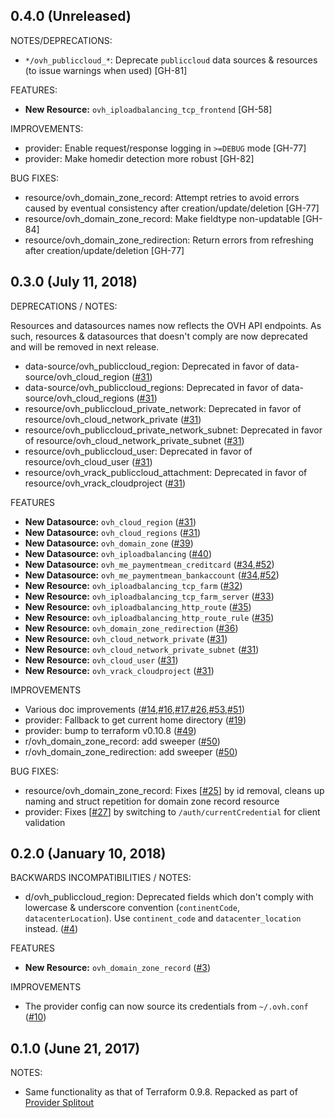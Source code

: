 ## 0.4.0 (Unreleased)

NOTES/DEPRECATIONS:

* `*/ovh_publiccloud_*`: Deprecate `publiccloud` data sources & resources (to issue warnings when used) [GH-81]

FEATURES:

* __New Resource:__ `ovh_iploadbalancing_tcp_frontend` [GH-58]

IMPROVEMENTS:

* provider: Enable request/response logging in `>=DEBUG` mode [GH-77]
* provider: Make homedir detection more robust [GH-82]

BUG FIXES:

* resource/ovh_domain_zone_record: Attempt retries to avoid errors caused by eventual consistency after creation/update/deletion [GH-77]
* resource/ovh_domain_zone_record: Make fieldtype non-updatable [GH-84]
* resource/ovh_domain_zone_redirection: Return errors from refreshing after creation/update/deletion [GH-77]

## 0.3.0 (July 11, 2018)

DEPRECATIONS / NOTES:

Resources and datasources names now reflects the OVH API endpoints. As such,
resources & datasources that doesn't comply are now deprecated and will be removed
in next release.

* data-source/ovh_publiccloud_region: Deprecated in favor of data-source/ovh_cloud_region ([#31](https://github.com/terraform-providers/terraform-provider-ovh/pull/31))
* data-source/ovh_publiccloud_regions: Deprecated in favor of data-source/ovh_cloud_regions ([#31](https://github.com/terraform-providers/terraform-provider-ovh/pull/31))
* resource/ovh_publiccloud_private_network: Deprecated in favor of resource/ovh_cloud_network_private ([#31](https://github.com/terraform-providers/terraform-provider-ovh/pull/31))
* resource/ovh_publiccloud_private_network_subnet: Deprecated in favor of resource/ovh_cloud_network_private_subnet ([#31](https://github.com/terraform-providers/terraform-provider-ovh/pull/31))
* resource/ovh_publiccloud_user: Deprecated in favor of resource/ovh_cloud_user ([#31](https://github.com/terraform-providers/terraform-provider-ovh/pull/31))
* resource/ovh_vrack_publiccloud_attachment: Deprecated in favor of resource/ovh_vrack_cloudproject ([#31](https://github.com/terraform-providers/terraform-provider-ovh/pull/31))

FEATURES

* __New Datasource:__ `ovh_cloud_region` ([#31](https://github.com/terraform-providers/terraform-provider-ovh/pull/31))
* __New Datasource:__ `ovh_cloud_regions` ([#31](https://github.com/terraform-providers/terraform-provider-ovh/pull/31))
* __New Datasource:__ `ovh_domain_zone` ([#39](https://github.com/terraform-providers/terraform-provider-ovh/pull/39))
* __New Datasource:__ `ovh_iploadbalancing` ([#40](https://github.com/terraform-providers/terraform-provider-ovh/pull/40))
* __New Datasource:__ `ovh_me_paymentmean_creditcard` ([#34](https://github.com/terraform-providers/terraform-provider-ovh/pull/34),[#52](https://github.com/terraform-providers/terraform-provider-ovh/pull/52))
* __New Datasource:__ `ovh_me_paymentmean_bankaccount` ([#34](https://github.com/terraform-providers/terraform-provider-ovh/pull/34),[#52](https://github.com/terraform-providers/terraform-provider-ovh/pull/52))
* __New Resource:__ `ovh_iploadbalancing_tcp_farm` ([#32](https://github.com/terraform-providers/terraform-provider-ovh/pull/32))
* __New Resource:__ `ovh_iploadbalancing_tcp_farm_server` ([#33](https://github.com/terraform-providers/terraform-provider-ovh/pull/33))
* __New Resource:__ `ovh_iploadbalancing_http_route` ([#35](https://github.com/terraform-providers/terraform-provider-ovh/pull/35))
* __New Resource:__ `ovh_iploadbalancing_http_route_rule` ([#35](https://github.com/terraform-providers/terraform-provider-ovh/pull/35))
* __New Resource:__ `ovh_domain_zone_redirection` ([#36](https://github.com/terraform-providers/terraform-provider-ovh/pull/36))
* __New Resource:__ `ovh_cloud_network_private` ([#31](https://github.com/terraform-providers/terraform-provider-ovh/pull/31))
* __New Resource:__ `ovh_cloud_network_private_subnet` ([#31](https://github.com/terraform-providers/terraform-provider-ovh/pull/31))
* __New Resource:__ `ovh_cloud_user` ([#31](https://github.com/terraform-providers/terraform-provider-ovh/pull/31))
* __New Resource:__ `ovh_vrack_cloudproject` ([#31](https://github.com/terraform-providers/terraform-provider-ovh/pull/31))

IMPROVEMENTS

* Various doc improvements ([#14](https://github.com/terraform-providers/terraform-provider-ovh/pull/14),[#16](https://github.com/terraform-providers/terraform-provider-ovh/pull/16),[#17](https://github.com/terraform-providers/terraform-provider-ovh/pull/17),[#26](https://github.com/terraform-providers/terraform-provider-ovh/pull/26),[#53](https://github.com/terraform-providers/terraform-provider-ovh/pull/51),[#51](https://github.com/terraform-providers/terraform-provider-ovh/pull/53))
* provider: Fallback to get current home directory ([#19](https://github.com/terraform-providers/terraform-provider-ovh/pull/19))
* provider: bump to terraform v0.10.8 ([#49](https://github.com/terraform-providers/terraform-provider-ovh/pull/49))
* r/ovh_domain_zone_record: add sweeper ([#50](https://github.com/terraform-providers/terraform-provider-ovh/pull/50))
* r/ovh_domain_zone_redirection: add sweeper ([#50](https://github.com/terraform-providers/terraform-provider-ovh/pull/50))


BUG FIXES:

* resource/ovh_domain_zone_record: Fixes [[#25](https://github.com/terraform-providers/terraform-provider-ovh/issues/25)] by id removal, cleans up naming and struct repetition for domain zone record resource
* provider: Fixes [[#27](https://github.com/terraform-providers/terraform-provider-ovh/issues/27)] by switching to `/auth/currentCredential` for client validation

## 0.2.0 (January 10, 2018)

BACKWARDS INCOMPATIBILITIES / NOTES:

* d/ovh_publiccloud_region: Deprecated fields which don't comply
  with lowercase & underscore convention (`continentCode`, `datacenterLocation`).
  Use `continent_code` and `datacenter_location` instead. ([#4](https://github.com/terraform-providers/terraform-provider-ovh/issues/4))

FEATURES

* __New Resource:__ `ovh_domain_zone_record` ([#3](https://github.com/terraform-providers/terraform-provider-ovh/issues/3))

IMPROVEMENTS

* The provider config can now source its credentials from `~/.ovh.conf` ([#10](https://github.com/terraform-providers/terraform-provider-ovh/issues/10))

## 0.1.0 (June 21, 2017)

NOTES:

* Same functionality as that of Terraform 0.9.8. Repacked as part of [Provider Splitout](https://www.hashicorp.com/blog/upcoming-provider-changes-in-terraform-0-10/)
